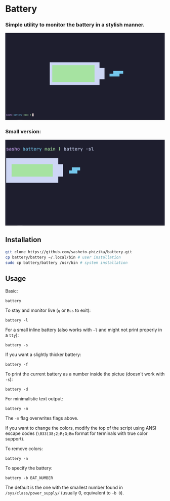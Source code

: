 # Battery

### Simple utility to monitor the battery in a stylish manner.

![image](screenshot.png "screenshot")
### Small version:
![image](screenshot_small.png "screenshot_small")

## Installation

```bash
git clone https://github.com/sasheto-phizika/battery.git
cp battery/battery ~/.local/bin # user installation
sudo cp battery/battery /usr/bin # system installation

```

## Usage

Basic:
```
battery
```
To stay and monitor live (`q` or `Ecs` to exit):
```
battery -l
```
For a small inline battery (also works with `-l` and might not print properly in a `tty`):
```
battery -s
```
If you want a slightly thicker battery:
```
battery -f

```
To print the current battery as a number inside the pictue (doesn't work with `-s`):
```
battery -d
```
For minimalistic text output:
```
battery -m
```
The `-m` flag overwrites flags above.

If you want to change the colors, modify the top of the script using ANSI escape codes (`\033[38;2;R;G;Bm` format for terminals with true color support).

To remove colors:
```
battery -n
```
To specify the battery:
```
battery -b BAT_NUMBER
```
The default is the one with the smallest number found in `/sys/class/power_supply/` (usually 0, equivalent to `-b 0`).
